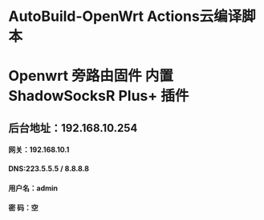# AutoBuild-OpenWrt   Actions云编译脚本

#     Openwrt 旁路由固件  内置 ShadowSocksR Plus+ 插件

##    后台地址：192.168.10.254

####    网关：192.168.10.1

####    DNS:223.5.5.5  /  8.8.8.8

####       用户名：admin
####       密  码：空
